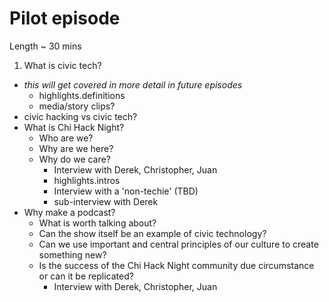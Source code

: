 # Pilot episode

Length ~ 30 mins

1. What is civic tech?
  * _this will get covered in more detail in future episodes_
    * highlights.definitions
    * media/story clips?
  * civic hacking vs civic tech?
* What is Chi Hack Night?
  * Who are we?
  * Why are we here?
  * Why do we care?
    * Interview with Derek, Christopher, Juan
    * highlights.intros
    * Interview with a 'non-techie' (TBD)
    * sub-interview with Derek 
* Why make a podcast?
  * What is worth talking about?
  * Can the show itself be an example of civic technology?
  * Can we use important and central principles of our culture to create something new?
  * Is the success of the Chi Hack Night community due circumstance or can it be replicated?
    * Interview with Derek, Christopher, Juan
